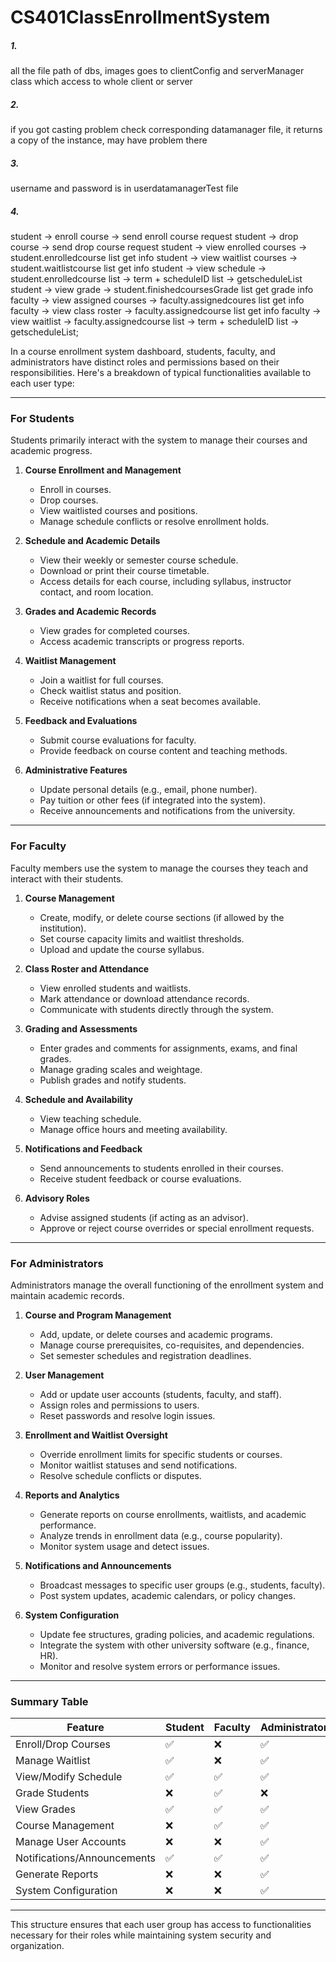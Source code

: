 # CS401ClassEnrollmentSystem
##### 1.
all the file path of dbs, images goes to clientConfig and serverManager class which access to whole client or server 
##### 2.
if you got casting problem check corresponding datamanager file, it returns a copy of the instance, may have problem there
##### 3.
username and password is in userdatamanagerTest file
##### 4.
student -> enroll course -> send enroll course request
student -> drop course -> send drop course request
student -> view enrolled courses -> student.enrolledcourse list get info
student -> view waitlist courses -> student.waitlistcourse list get info
student -> view schedule -> student.enrolledcourse list -> term + scheduleID list -> getscheduleList
student -> view grade -> student.finishedcoursesGrade list get grade info
faculty -> view assigned courses -> faculty.assignedcoures list get info
faculty -> view class roster -> faculty.assignedcourse list get info
faculty -> view waitlist -> faculty.assignedcourse list -> term + scheduleID list -> getscheduleList;

In a course enrollment system dashboard, students, faculty, and administrators have distinct roles and permissions based on their responsibilities. Here's a breakdown of typical functionalities available to each user type:

---

### **For Students**
Students primarily interact with the system to manage their courses and academic progress.

1. **Course Enrollment and Management**
    - Enroll in courses.
    - Drop courses.
    - View waitlisted courses and positions.
    - Manage schedule conflicts or resolve enrollment holds.

2. **Schedule and Academic Details**
    - View their weekly or semester course schedule.
    - Download or print their course timetable.
    - Access details for each course, including syllabus, instructor contact, and room location.

3. **Grades and Academic Records**
    - View grades for completed courses.
    - Access academic transcripts or progress reports.

4. **Waitlist Management**
    - Join a waitlist for full courses.
    - Check waitlist status and position.
    - Receive notifications when a seat becomes available.

5. **Feedback and Evaluations**
    - Submit course evaluations for faculty.
    - Provide feedback on course content and teaching methods.

6. **Administrative Features**
    - Update personal details (e.g., email, phone number).
    - Pay tuition or other fees (if integrated into the system).
    - Receive announcements and notifications from the university.

---

### **For Faculty**
Faculty members use the system to manage the courses they teach and interact with their students.

1. **Course Management**
    - Create, modify, or delete course sections (if allowed by the institution).
    - Set course capacity limits and waitlist thresholds.
    - Upload and update the course syllabus.

2. **Class Roster and Attendance**
    - View enrolled students and waitlists.
    - Mark attendance or download attendance records.
    - Communicate with students directly through the system.

3. **Grading and Assessments**
    - Enter grades and comments for assignments, exams, and final grades.
    - Manage grading scales and weightage.
    - Publish grades and notify students.

4. **Schedule and Availability**
    - View teaching schedule.
    - Manage office hours and meeting availability.

5. **Notifications and Feedback**
    - Send announcements to students enrolled in their courses.
    - Receive student feedback or course evaluations.

6. **Advisory Roles**
    - Advise assigned students (if acting as an advisor).
    - Approve or reject course overrides or special enrollment requests.

---

### **For Administrators**
Administrators manage the overall functioning of the enrollment system and maintain academic records.

1. **Course and Program Management**
    - Add, update, or delete courses and academic programs.
    - Manage course prerequisites, co-requisites, and dependencies.
    - Set semester schedules and registration deadlines.

2. **User Management**
    - Add or update user accounts (students, faculty, and staff).
    - Assign roles and permissions to users.
    - Reset passwords and resolve login issues.

3. **Enrollment and Waitlist Oversight**
    - Override enrollment limits for specific students or courses.
    - Monitor waitlist statuses and send notifications.
    - Resolve schedule conflicts or disputes.

4. **Reports and Analytics**
    - Generate reports on course enrollments, waitlists, and academic performance.
    - Analyze trends in enrollment data (e.g., course popularity).
    - Monitor system usage and detect issues.

5. **Notifications and Announcements**
    - Broadcast messages to specific user groups (e.g., students, faculty).
    - Post system updates, academic calendars, or policy changes.

6. **System Configuration**
    - Update fee structures, grading policies, and academic regulations.
    - Integrate the system with other university software (e.g., finance, HR).
    - Monitor and resolve system errors or performance issues.

---

### **Summary Table**
| **Feature**                 | **Student** | **Faculty** | **Administrator** |
|-----------------------------|-------------|-------------|--------------------|
| Enroll/Drop Courses         | ✅           | ❌           | ✅                 |
| Manage Waitlist             | ✅           | ❌           | ✅                 |
| View/Modify Schedule        | ✅           | ✅           | ✅                 |
| Grade Students              | ❌           | ✅           | ❌                 |
| View Grades                 | ✅           | ✅           | ✅                 |
| Course Management           | ❌           | ✅           | ✅                 |
| Manage User Accounts        | ❌           | ❌           | ✅                 |
| Notifications/Announcements | ✅           | ✅           | ✅                 |
| Generate Reports            | ❌           | ❌           | ✅                 |
| System Configuration        | ❌           | ❌           | ✅                 |

--- 

This structure ensures that each user group has access to functionalities necessary for their roles while maintaining system security and organization.
